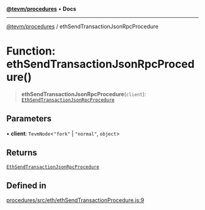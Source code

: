 [**@tevm/procedures**](../README.md) • **Docs**

***

[@tevm/procedures](../globals.md) / ethSendTransactionJsonRpcProcedure

# Function: ethSendTransactionJsonRpcProcedure()

> **ethSendTransactionJsonRpcProcedure**(`client`): [`EthSendTransactionJsonRpcProcedure`](../type-aliases/EthSendTransactionJsonRpcProcedure.md)

## Parameters

• **client**: `TevmNode`\<`"fork"` \| `"normal"`, `object`\>

## Returns

[`EthSendTransactionJsonRpcProcedure`](../type-aliases/EthSendTransactionJsonRpcProcedure.md)

## Defined in

[procedures/src/eth/ethSendTransactionProcedure.js:9](https://github.com/evmts/tevm-monorepo/blob/main/packages/procedures/src/eth/ethSendTransactionProcedure.js#L9)
